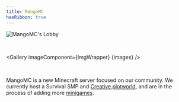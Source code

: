 ```yaml
---
title: MangoMC
hasRibbon: true
---
```


![MangoMC's Lobby](/images/lobby-mango.webp)

<br/>

<script>
	import Gallery from 'svelte-gallery'
	import ImgWrapper from '$lib/ImgWrapper.svelte'

	const images = [
		{ src: '/images/srv_spawn.png', width: 1920, height: 1080 },
		{ src: '/images/srv_ducks_zoom.png', width: 1920, height: 1080 },
		{ src: '/images/srv_shop.png', width: 1920, height: 1080 },
		{ src: '/images/srv_sudohouse.png', width: 1920, height: 1080 },
		{ src: '/images/ledges.jpg', width: 1920, height: 1080 },
		{ src: '/images/elytra.png', width: 1920, height: 1080 }
	]
</script>

<Gallery imageComponent={ImgWrapper} {images} />

<br>

MangoMC is a new Minecraft server focused on our community. We currently
host a Survival SMP and [Creative plotworld](/creative), and are in the process of
adding more [minigames](/minigames).
